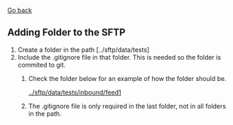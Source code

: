 [Go back](../README.md)
## Adding Folder to the SFTP
<ol>
<li>Create a folder in the path [../sftp/data/tests]</li>
<li>Include the .gitignore file in that folder. This is needed so the folder is commited to git.</li>
<ol>
<li>Check the folder below for an example of how the folder should be.

[../sftp/data/tests/inbound/feed1](../sftp/data/tests/inbound/feed1/)
</li>
<li>The .gitignore file is only required in the last folder, not in all folders in the path.</li>
</ol>
</ol>
